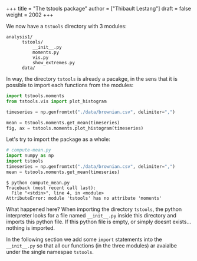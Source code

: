 +++
title = "The tstools package"
author = ["Thibault Lestang"]
draft = false
weight = 2002
+++

We now have a `tstools` directory with 3 modules:

```text
analysis1/
      tstools/
  	      __init__.py
  	      moments.py
  	      vis.py
  	      show_extremes.py
      data/
```

In way, the directory `tstools` is already a pacakge, in the sens that it is possible to import each functions from the modules:

```python
import tstools.moments
from tstools.vis import plot_histogram

timeseries = np.genfromtxt("./data/brownian.csv", delimiter=",")

mean = tstools.moments.get_mean(timeseries)
fig, ax = tstools.moments.plot_histogram(timeseries)
```

Let's try to import the package as a whole:

```python
# compute-mean.py
import numpy as np
import tstools
timeseries = np.genfromtxt("./data/brownian.csv", delimiter=",")
mean = tstools.moments.get_mean(timeseries)
```

```text
$ python compute_mean.py
Traceback (most recent call last):
  File "<stdin>", line 4, in <module>
AttributeError: module 'tstools' has no attribute 'moments'
```

What happened here? When importing the directory `tstools`, the python interpreter
looks for a file named `__init__.py` inside this directory and imports this python file.
If this python file is empty, or simply doesnt exists... nothing is imported.

In the following section we add some `import` statements into the `__init__.py` so that
all our functions (in the three modules) ar avaialbe under the single namespae `tstools`.
